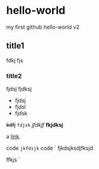 # hello-world
my first github hello-world v2
## title1
fdkj
fjs
### title2
fjdsj
fjdksj

* fjdsj
* fjdsl
* fjdsk

~~kdfj~~   `fdjsk`     *jfdkjf*   **fkjdksj**

a [link](http://www.baidu.com).

code `jkfdsjk`
code `
  fjkdsjksdjfksjd
  
ffkjs
`
